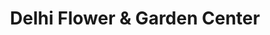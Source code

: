 ---
title: "Delhi Flower & Garden Center"
url: /middletown/delhi-flower-and-garden-center/
shop: garden centre
---